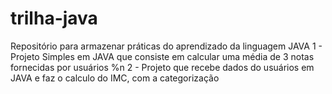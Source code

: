 # trilha-java
Repositório para armazenar práticas do aprendizado da linguagem JAVA
1 - Projeto Simples em JAVA que consiste em calcular uma média de 3 notas fornecidas por usuários 
%n 2 - Projeto que recebe dados do usuários em JAVA e faz o calculo do IMC, com a categorização 
